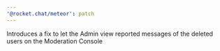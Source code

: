 ```yaml
---
'@rocket.chat/meteor': patch
---
```


Introduces a fix to let the Admin view reported messages of the deleted users on the Moderation Console
